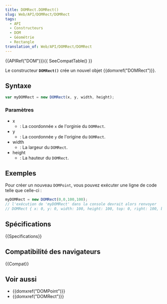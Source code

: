 ```yaml
---
title: DOMRect.DOMRect()
slug: Web/API/DOMRect/DOMRect
tags:
  - API
  - Constructeurs
  - DOM
  - Géométrie
  - Rectangle
translation_of: Web/API/DOMRect/DOMRect
---
```

{{APIRef("DOM")}}{{ SeeCompatTable() }}

Le constructeur **`DOMRect()`** crée un nouvel objet {{domxref("DOMRect")}}.

## Syntaxe

```js
var myDOMRect = new DOMRect(x, y, width, height);
```

### Paramètres

- x
  - : La coordonnée `x` de l'orginie du `DOMRect`.
- y
  - : La coordonnée `y` de l'origine du `DOMRect`.
- width
  - : La largeur du `DOMRect`.
- height
  - : La hauteur du `DOMRect`.

## Exemples

Pour créer un nouveau `DOMPoint`, vous pouvez exécuter une ligne de code telle que celle-ci :

```js
myDOMRect = new DOMRect(0,0,100,100);
// l'exécution de 'myDOMRect' dans la console devrait alors renvoyer
// DOMRect { x: 0, y: 0, width: 100, height: 100, top: 0, right: 100, bottom: 100, left: 0 }
```

## Spécifications

{{Specifications}}

## Compatibilité des navigateurs

{{Compat}}

## Voir aussi

- {{domxref("DOMPoint")}}
- {{domxref("DOMRect")}}
